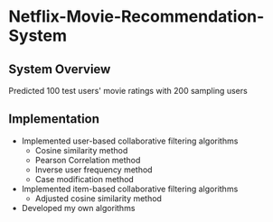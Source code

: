 # Netflix-Movie-Recommendation-System

## System Overview
Predicted 100 test users' movie ratings with 200 sampling users

## Implementation
- Implemented user-based collaborative filtering algorithms
  - Cosine similarity method
  - Pearson Correlation method
  - Inverse user frequency method
  - Case modification method
- Implemented item-based collaborative filtering algorithms
  - Adjusted cosine similarity method
- Developed my own algorithms
